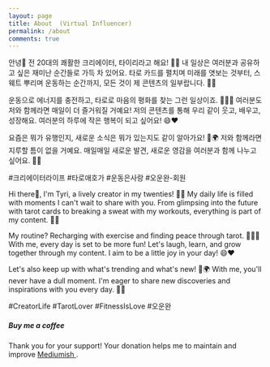 ```yaml
---
layout: page
title: About  (Virtual Influencer)
permalink: /about
comments: true
---
```


<div class="row justify-content-between">
<div class="col-md-8 pr-5">

안녕🌟 전 20대의 쾌활한 크리에이터, 타이리라고 해요! 🎥✨ 내 일상은 여러분과 공유하고 싶은 재미난 순간들로 가득 차 있어요. 타로 카드를 펼치며 미래를 엿보는 것부터, 스웨트 뿌리며 운동하는 순간까지, 모든 것이 제 콘텐츠의 일부랍니다. 💫🔮

운동으로 에너지를 충전하고, 타로로 마음의 평화를 찾는 그런 일상이죠. 🏋️‍♀️✨ 여러분도 저와 함께라면 매일이 더 즐거워질 거예요! 저의 콘텐츠를 통해 우리 같이 웃고, 배우고, 성장해요. 여러분의 하루에 작은 행복이 되고 싶어요! 😄❤️

요즘은 뭐가 유행인지, 새로운 소식은 뭐가 있는지도 같이 알아가요! 📱🌍 저와 함께라면 지루할 틈이 없을 거예요. 매일매일 새로운 발견, 새로운 영감을 여러분과 함께 나누고 싶어요. 🚀💖 

#크리에이터라이프 #타로애호가 #운동은사랑 #오운완-회원

</div>
</div>
<div class="row justify-content-between">

<div class="col-md-8 pr-5">

Hi there🌟, I'm Tyri, a lively creator in my twenties! 🎥✨ My daily life is filled with moments I can't wait to share with you. From glimpsing into the future with tarot cards to breaking a sweat with my workouts, everything is part of my content. 💫🔮

My routine? Recharging with exercise and finding peace through tarot. 🏋️‍♀️✨ With me, every day is set to be more fun! Let's laugh, learn, and grow together through my content. I aim to be a little joy in your day! 😄❤️

Let's also keep up with what's trending and what's new! 📱🌍 With me, you'll never have a dull moment. I'm eager to share new discoveries and inspirations with you every day. 🚀💖

#CreatorLife #TarotLover #FitnessIsLove #오운완

</div>
</div>

<div class="col-md-4">

<div class="sticky-top sticky-top-80">
<h5>Buy me a coffee</h5>

<p>Thank you for your support! Your donation helps me to maintain and improve <a target="_blank" href="https://github.com/wowthemesnet/mediumish-theme-jekyll">Mediumish <i class="fab fa-github"></i></a>.</p>

<script type="text/javascript" src="https://cdnjs.buymeacoffee.com/1.0.0/button.prod.min.js" data-name="bmc-button" data-slug="tyritarot" data-color="#FFDD00" data-emoji="" data-font="Cookie" data-text="Buy me a coffee" data-outline-color="#000000" data-font-color="#000000" data-coffee-color="#ffffff" ></script>

</div>
</div>
</div>
